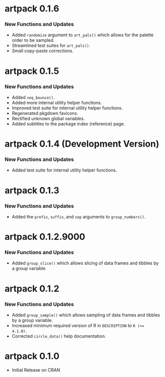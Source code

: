 # artpack 0.1.6
### **New Functions and Updates**
* Added `randomize` argument to `art_pals()` which allows for the palette order to be sampled.
* Streamlined test suites for `art_pals()`.
* Small copy-paste corrections.

# artpack 0.1.5
### **New Functions and Updates**
* Added `seq_bounce()`.
* Added more internal utility helper functions.
* Improved test suite for internal utility helper functions.
* Regenerated pkgdown favicons.
* Rectified unknown global variables.
* Added subtitles to the package index (reference) page.

# artpack 0.1.4 (Development Version)
### **New Functions and Updates**
* Added test suite for internal utility helper functions.

# artpack 0.1.3
### **New Functions and Updates**
* Added the `prefix`, `suffix`, and `sep` arguments to `group_numbers()`.

# artpack 0.1.2.9000
### **New Functions and Updates**
* Added `group_slice()` which allows slicing of data frames and tibbles by a group variable.

# artpack 0.1.2
### **New Functions and Updates**
* Added `group_sample()` which allows sampling of data frames and tibbles by a group variable.
* Increased minimum required version of R in `DESCRIPTION` to `R (>= 4.1.0)`.
* Corrected `circle_data()` help documentation.

# artpack 0.1.0

* Initial Release on CRAN
